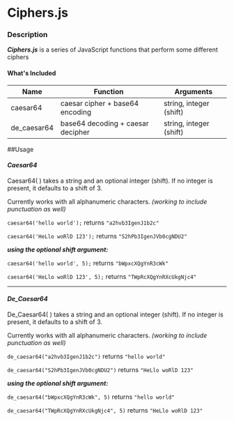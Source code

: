 # Ciphers.js

### Description
**_Ciphers.js_** is a series of JavaScript functions that perform some different ciphers

#### What's Included
Name | Function | Arguments
--- | --- | --- |
caesar64 | caesar cipher + base64 encoding | string, integer (shift)
de_caesar64 | base64 decoding + caesar decipher | string, integer (shift)


##Usage
#### _Caesar64_
Caesar64( ) takes a string and an optional integer (shift). If no integer is present, it defaults to a shift of 3.

Currently works with all alphanumeric characters. _(working to include punctuation as well)_

`caesar64('hello world');` returns `"a2hvb3IgenJ1b2c"`

`caesar64('HeLlo woRlD 123');` returns `"S2hPb3IgenJVb0cgNDU2"`

**_using the optional shift argument:_**

`caesar64('hello world', 5);` returns `"bWpxcXQgYnR3cWk"`

`caesar64('HeLlo woRlD 123', 5);` returns `"TWpRcXQgYnRXcUkgNjc4"`

---
#### _De\_Caesar64_
De\_Caesar64( ) takes a string and an optional integer (shift). If no integer is present, it defaults to a shift of 3.

Currently works with all alphanumeric characters. _(working to include punctuation as well)_

`de_caesar64("a2hvb3IgenJ1b2c")` returns `"hello world"`

`de_caesar64("S2hPb3IgenJVb0cgNDU2")` returns `"HeLlo woRlD 123"`

**_using the optional shift argument:_**

`de_caesar64("bWpxcXQgYnR3cWk", 5)` returns `"hello world"`

`de_caesar64("TWpRcXQgYnRXcUkgNjc4", 5)` returns `"HeLlo woRlD 123"`

